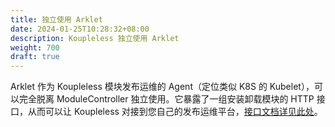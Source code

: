 ```yaml
---
title: 独立使用 Arklet
date: 2024-01-25T10:28:32+08:00
description: Koupleless 独立使用 Arklet
weight: 700
draft: true
---
```


Arklet 作为 Koupleless 模块发布运维的 Agent（定位类似 K8S 的 Kubelet），可以完全脱离 ModuleController 独立使用。它暴露了一组安装卸载模块的 HTTP 接口，从而可以让 Koupleless 对接到您自己的发布运维平台，[接口文档详见此处](https://github.com/koupleless/runtime/blob/main/README.md)。


<br/>
<br/>
